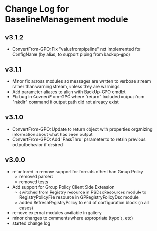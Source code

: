 # Change Log for BaselineManagement module

## v3.1.2

- ConvertFrom-GPO: Fix "valuefrompipeline" not implemented for ConfigName (by alias, to support piping from backup-gpo)

## v3.1.1

- Minor fix across modules so messages are written to verbose stream rather than warning stream, unless they are warnings
- Add parameter aliases to align with BackUp-GPO cmdlet
- Fix bug in CovnertFrom-GPO where "return" included output from "mkdir" command if output path did not already exist

## v3.1.0

- ConvertFrom-GPO: Update to return object with properties organizing information about what has been output
- ConvertFrom-GPO: Add 'PassThru' parameter to to retain previous outputbehavior if desired
## v3.0.0

- refactored to remove support for formats other than Group Policy
  - removed parsers
  - removed tests
- Add support for Group Policy Client Side Extension
  - switched from Registry resource in PSDscResources module to RegistryPolicyFile resource in GPRegistryPolicyDsc module
  - added RefreshRegistryPolicy to end of configuration block (in all cases)
- remove external modules available in gallery
- minor changes to comments where appropriate (typo's, etc)
- started change log